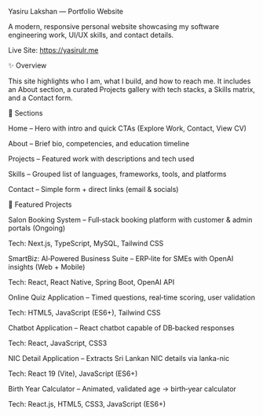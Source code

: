 Yasiru Lakshan — Portfolio Website

A modern, responsive personal website showcasing my software engineering work, UI/UX skills, and contact details.

Live Site: https://yasirulr.me

✨ Overview

This site highlights who I am, what I build, and how to reach me. It includes an About section, a curated Projects gallery with tech stacks, a Skills matrix, and a Contact form.

🧭 Sections

Home – Hero with intro and quick CTAs (Explore Work, Contact, View CV)

About – Brief bio, competencies, and education timeline

Projects – Featured work with descriptions and tech used

Skills – Grouped list of languages, frameworks, tools, and platforms

Contact – Simple form + direct links (email & socials)

🧪 Featured Projects

Salon Booking System – Full‑stack booking platform with customer & admin portals (Ongoing)

Tech: Next.js, TypeScript, MySQL, Tailwind CSS

SmartBiz: AI‑Powered Business Suite – ERP‑lite for SMEs with OpenAI insights (Web + Mobile)

Tech: React, React Native, Spring Boot, OpenAI API

Online Quiz Application – Timed questions, real‑time scoring, user validation

Tech: HTML5, JavaScript (ES6+), Tailwind CSS

Chatbot Application – React chatbot capable of DB‑backed responses

Tech: React, JavaScript, CSS3

NIC Detail Application – Extracts Sri Lankan NIC details via lanka-nic

Tech: React 19 (Vite), JavaScript (ES6+)

Birth Year Calculator – Animated, validated age → birth‑year calculator

Tech: React.js, HTML5, CSS3, JavaScript (ES6+)
